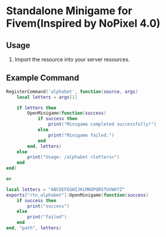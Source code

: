 # Standalone Minigame for Fivem(Inspired by NoPixel 4.0)

## Usage
1. Import the resource into your server resources.

   
## Example Command
```lua
RegisterCommand('alphabet', function(source, args)
    local letters = args[1]

    if letters then
        OpenMinigame(function(success)
            if success then
                print("Minigame completed successfully!")
            else
                print("Minigame failed.")
            end
        end, letters)
    else
        print("Usage: /alphabet <letters>")
    end
end)

or

local letters = "ABCDEFEGHIJKLMNOPQRSTUVWXYZ"
exports["rtn_alphabet"]:OpenMinigame(function(success)
    if success then
        print("success")
    else
        print("failed")
    end
end, "path", letters)
